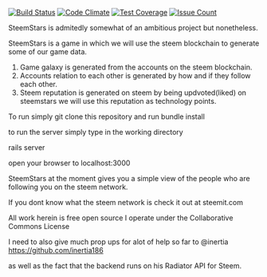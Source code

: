 [![Build Status](https://travis-ci.org/Tadasu85/STEEMSTARS.svg?branch=master)](https://travis-ci.org/Tadasu85/STEEMSTARS)
[![Code Climate](https://codeclimate.com/github/Tadasu85/STEEMSTARS/badges/gpa.svg)](https://codeclimate.com/github/Tadasu85/STEEMSTARS)
[![Test Coverage](https://codeclimate.com/github/Tadasu85/STEEMSTARS/badges/coverage.svg)](https://codeclimate.com/github/Tadasu85/STEEMSTARS/coverage)
[![Issue Count](https://codeclimate.com/github/Tadasu85/STEEMSTARS/badges/issue_count.svg)](https://codeclimate.com/github/Tadasu85/STEEMSTARS)


SteemStars is admitedly somewhat of an ambitious project but nonetheless.

SteemStars is a game in which we will use the steem blockchain to generate some of our game data.

1. Game galaxy is generated from the accounts on the steem blockchain.
2. Accounts relation to each other is generated by how and if they follow each other.
3. Steem reputation is generated on steem by being updvoted(liked) on steemstars we will use this reputation as technology points.

To run simply git clone this repository and run bundle install

to run the server simply type in the working directory 

rails server

open your browser to localhost:3000

SteemStars at the moment gives you a simple view of the people who are following you on the steem network.

If you dont know what the steem network is check it out at steemit.com

All work herein is free open source I operate under the Collaborative Commons License

I need to also give much prop ups for alot of help so far to @inertia https://github.com/inertia186

as well as the fact that the backend runs on his Radiator API for Steem.
